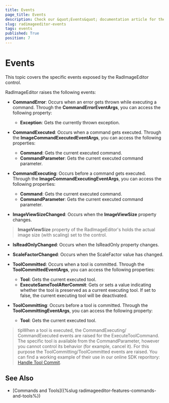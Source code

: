 ```yaml
---
title: Events
page_title: Events
description: Check our &quot;Events&quot; documentation article for the RadImageEditor {{ site.framework_name }} control.
slug: radimageeditor-events
tags: events
published: True
position: 7
---
```


# Events

This topic covers the specific events exposed by the RadImageEditor control.

RadImageEditor raises the following events:

* __CommandError__: Occurs when an error gets thrown while executing a command. Through the __CommandErrorEventArgs__, you can access the following property:

	* **Exception**: Gets the currently thrown exception.               

* __CommandExecuted__: Occurs when a command gets executed. Through the __ImageCommandExecutedEventArgs__, you can access the following properties:
           
	* **Command**: Gets the current executed command.         
	* **CommandParameter**: Gets the current executed command parameter.  	
		   
* __CommandExecuting__: Occurs before a command gets executed. Through the __ImageCommandExecutingEventArgs__, you can access the following properties:
           
	* **Command**: Gets the current executed command.         
	* **CommandParameter**: Gets the current executed command parameter.  		                

* __ImageViewSizeChanged__: Occurs when the __ImageViewSize__ property changes.
            
> __ImageViewSize__ property of the RadImageEditor's holds the actual image size (with scaling) set to the control.                

* __IsReadOnlyChanged__: Occurs when the IsReadOnly property changes.                

* __ScaleFactorChanged__: Occurs when the ScaleFactor value has changed.                 

* __ToolCommitted__: Occurs when a tool is committed. Through the __ToolCommittedEventArgs__, you can access the following properties:      
      
	* **Tool**: Gets the current executed tool.
	* **ExecuteSameToolAfterCommit**: Gets or sets a value indicating whether the tool is preserved as a current executing tool. If set to false, the current executing tool will be deactivated.

* __ToolCommitting__: Occurs before a tool is committed. Through the __ToolCommittingEventArgs__, you can access the following property:      
      
	* **Tool**: Gets the current executed tool.              

>tipWhen a tool is executed, the CommandExecuting/ CommandExecuted events are raised for the ExecuteToolCommand. The specific tool is available from the CommandParameter, however you cannot control its behavior (for example, cancel it). For this purpose the ToolCommitting/ToolCommitted events are raised. You can find a working example of their use in our online SDK reporitory: [Handle Tool Commit](https://github.com/telerik/xaml-sdk/tree/master/ImageEditor/HandleToolCommit).
          

## See Also

 * [Commands and Tools]({%slug radimageeditor-features-commands-and-tools%})
